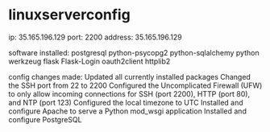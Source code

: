 # linuxserverconfig
ip: 35.165.196.129
 port: 2200
address: 35.165.196.129




software installed:
postgresql python-psycopg2
python-sqlalchemy
python
werkzeug
flask
Flask-Login
oauth2client
httplib2

config changes made:
Updated all currently installed packages
Changed the SSH port from 22 to 2200
Configured the Uncomplicated Firewall (UFW) to only allow incoming connections for SSH (port 2200), HTTP (port 80), and NTP (port 123)
Configured the local timezone to UTC
Installed and configure Apache to serve a Python mod_wsgi application
Installed and configure PostgreSQL
